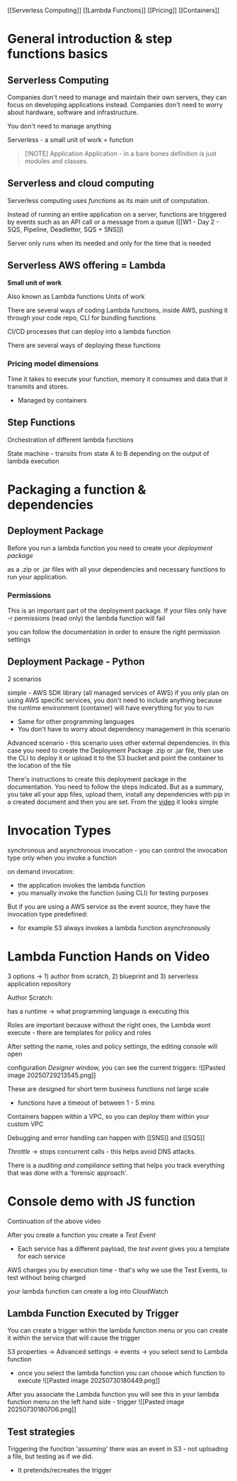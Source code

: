[[Serverless Computing]] [[Lambda Functions]] [[Pricing]] [[Containers]] 

# General introduction & step functions basics
## Serverless Computing
Companies don't need to manage and maintain their own servers, they can focus on developing applications instead. Companies don't need to worry about hardware, software and infrastructure. 

You don't need to manage anything 

Serverless - a small unit of work = function

> [!NOTE] Application
>Application - in a bare bones definition is just modules and classes.

## Serverless and cloud computing 
Serverless computing uses *functions* as its main unit of computation. 

Instead of running an entire application on a server, functions are triggered by events such as an API call or a message from a queue ([[W1 - Day 2 - SQS, Pipeline, Deadletter, SQS + SNS]])

Server only runs when its needed and only for the time that is needed


## Serverless AWS offering = Lambda 
**Small unit of work**

Also known as Lambda functions
Units of work 

There are several ways of coding Lambda functions, inside AWS, pushing it through your code repo, CLI for bundling functions

CI/CD processes that can deploy into a lambda function

There are several ways of deploying these functions

### Pricing model dimensions
Time it takes to execute your function, memory it consumes and data that it transmits and stores. 
- Managed by containers

## Step Functions
Orchestration of different lambda functions

State machine - transits from state A to B depending on the output of lambda execution

# Packaging a function & dependencies
## Deployment Package 
Before you run a lambda function you need to create your *deployment package*

as a .zip or .jar files with all your dependencies and necessary functions to run your application.

### Permissions
This is an important part of the deployment package. If your files only have -r permissions (read only) the lambda function will fail

you can follow the documentation in order to ensure the right permission settings

## Deployment Package - Python
2 scenarios 

simple - AWS SDK library (all managed services of AWS) if you only plan on using AWS specific services, you don't need to include anything because the runtime environment (container) will have everything for you to run 
- Same for other programming languages 
- You don't have to worry about dependency management in this scenario 

Advanced scenario - this scenario uses other external dependencies. In this case you need to create the Deployment Package .zip or .jar file, then use the CLI to deploy it or upload it to the S3 bucket and point the container to the location of the file 

There's instructions to create this deployment package in the documentation. You need to follow the steps indicated. But as a summary, you take all your app files, upload them, install any dependencies with pip in a created document and then you are set. From the [video](https://olympus.mygreatlearning.com/courses/132234/modules/items/7456664?pb_id=19113) it looks simple 

# Invocation Types
synchronous and asynchronous invocation - you can control the invocation type only when you invoke a function 

on demand invocation:
- the application invokes the lambda function
- you manually invoke the function (using CLI) for testing purposes

But if you are using a AWS service as the event source, they have the invocation type predefined:
- for example S3 always invokes a lambda function asynchronously 

# Lambda Function Hands on Video

3 options -> 1) author from scratch, 2) blueprint and 3) serverless application repository 

Author Scratch: 

has a runtime -> what programming language is executing this 

Roles are important because without the right ones, the Lambda wont execute - there are templates for policy and roles 

After setting the name, roles and policy settings, the editing console will open

configuration *Designer* window, you can see the current triggers:
![[Pasted image 20250729213545.png]]


These are designed for short term business functions not large scale
- functions have a timeout of between 1 - 5 mins 

Containers happen within a VPC, so you can deploy them within your custom VPC 

Debugging and error handling can happen with [[SNS]] and [[SQS]]

*Throttle* -> stops concurrent calls - this helps avoid DNS attacks. 

There is a *auditing and compliance* setting that helps you track everything that was done with a 'forensic approach'.

# Console demo with JS function

Continuation of the above video

After you create a function you create a *Test Event* 
- Each service has a different payload, the *test event* gives you a template for each service 

AWS charges you by execution time - that's why we use the Test Events, to test without being charged 


your lambda function can create a log into CloudWatch 


## Lambda Function Executed by Trigger
You can create a trigger within the lambda function menu or you can create it within the service that will cause the trigger

S3 properties -> Advanced settings -> events -> you select send to Lambda function
- once you select the lambda function you can choose which function to execute 
![[Pasted image 20250730180449.png]]

After you associate the Lambda function you will see this in your lambda function menu on the left hand side - trigger 
![[Pasted image 20250730180706.png]]


## Test strategies
Triggering the function 'assuming' there was an event in S3 - not uploading a file, but testing as if we did.
- It pretends/recreates the trigger


